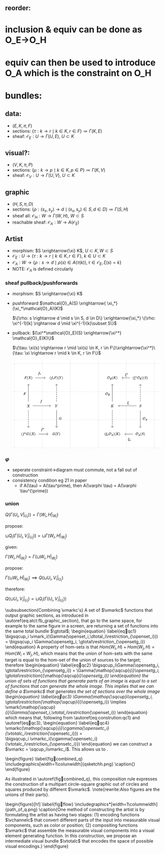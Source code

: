 ## reorder:
# inclusion & equiv can be done as O_E->O_H 
# equiv can then be used to introduce O_A which is the constraint on O_H
# bundles: 
## data: 
* $(E, K, \pi, F)$
* sections: $\{\tau: k \rightarrow r \mid k \in K, r \in F\} \coloneqq \Gamma(K, E)$
* sheaf: $\mathcal{O}_E: U \rightarrow \Gamma(U, E)$, $U \subset K$

## visual?:
* $(V, K, \pi, P)$
* sections: $\{\mu: k \rightarrow p \mid k \in K, p \in P\} \coloneqq \Gamma(K, V)$
* sheaf: $\mathcal{O}_V: U \rightarrow \Gamma(U, V)$, $U \subset K$

## graphic
* $(H, S, \pi, D)$
* sections: $\{\rho: (s_x, s_y) \rightarrow d \mid (s_x, s_y) \in S, d \in D\} \coloneqq \Gamma(S, H)$
* sheaf all: $\mathcal{O}_H: W \rightarrow \Gamma(W, H)$, $W \subset S$
* reachable sheaf: $\mathcal{O}_A: W \rightarrow A(\mathcal{O}_E)$


## Artist

* morphism: $S \xrightarrow{\xi} K$, $U \subset K, W \subset S$
* $\mathcal{O}_E: U \rightarrow \{\tau: k \rightarrow r \mid k \in K, r \in F\}$, $k \in U \subset K$
* $\mathcal{O}_A: W \rightarrow \{\rho: s \rightarrow d \mid \rho(s) \in A(\tau(k)), \tau \in \mathcal{O}_E, \xi(s)=k\}$
* NOTE: $\mathcal{O}_{A}$ is defined circularly

### sheaf pullback/pushforwards
* morphism: $S \xrightarrow{\xi} K$
* pushforward $\mathcal{O}_A(S) \xrightarrow{ \xi_*} (\xi_*\mathcal{O}_A)(K)$
  
    $\{\rho: s \rightarrow d \mid s \in S, d \in D\} \xrightarrow{\xi_*} \{\rho: \xi^{-1}[k] \rightarrow d \mid \xi^{-1}(k)\subset S\}$  

* pullback: $(\xi^*\mathcal{O}_E)(S) \xrightarrow{\xi^*} \mathcal{O}_E(K)\}$
  
    $\{\tau: \xi(s) \rightarrow r \mid \xi(s) \in K, r \in F\}\xrightarrow{\xi^*}\{\tau: \xi \rightarrow r \mid k \in K, r \in F\}$

    ![](figures/pushpull.png)

### $\varphi$
- seperate constraint->diagram must commute, not a fall out of construction
- consistency condition eg 21 in paper
  - if A(\tau) = A(\tau^prime), then A(\varphi \tau) = A(\varphi \tau^{\prime})

### union
$Q(\Gamma(U_i, V|_{U_i})) = \Gamma(W_i, H|_{W_i})$

propose:

$\sqcup Q_i(\Gamma(U_i, V_i|_{U_i})) = \sqcup \Gamma(W_i, H|_{W_i})$

given:

$\Gamma(W_i, H|_{W_i}) = \Gamma(\sqcup W_i, H|_{W_i})$

propose:

$\Gamma(\sqcup W_i, H|_{W_i}) \implies Q(\sqcup U_i, V_i|_{U_i})$

therefore:

$Q(\sqcup U_i, V_i|_{U_i}) = \sqcup Q_i(\Gamma(U_i, V_i|_{U_i}))$

\subsubsection{Combining \vmarkc's}
A set of $\vmarkc$ functions that output graphic sections, as introduced in \autoref{eq:atct:fb_graphic_section}, that go to the same space, for example to the same figure in a screen, are returning a set of functions into the same total bundle $\gtotal$;
\begin{equation}
  \label{eq:construction:qc1}
  \bigsqcup_i \vmark_i(\Gamma(\openset_i,\dtotal_i\restriction_{\openset_i})) = \bigsqcup_i \Gamma(\opensetg_i, \gtotal\restriction_{\opensetg_i})
\end{equation}
A property of hom-sets is that $Hom(W_i,H) + Hom(W_j,H) = Hom(W_i+W_j,H)$, which means that the union of hom-sets with the same target is equal to the hom-set of the union of sources to the target; therefore
\begin{equation}
  \label{eq:construction:qc2}
  \bigsqcup_i\Gamma(\opensetg_i, \gtotal\restriction_{\opensetg_i}) = \Gamma(\mathop{\sqcup}_{i}\opensetg_i, \gtotal\restriction_{{\mathop{\sqcup}_i}\opensetg_i})
\end{equation}
the union of sets of functions that generate parts of an image is equal to a set of functions that can generate the whole image. This implies that we can define a $\vmarkc$ that generates the set of sections over the whole image 
\begin{equation}
  \label{eq:construction:qc3}
\Gamma(\mathop{\sqcup}_i\opensetg_i, \gtotal\restriction_{\mathop{\sqcup}_{i}\opensetg_i}) \implies \vmark(\mathop{\sqcup}_{i}\Gamma(\openset_i,\vtotal_i\restriction_{\openset_i}) 
\end{equation}
which means that, following from \autoref{eq:constrution:qc1} and \autoref{eq:construction:qc3},
\begin{equation}
  \label{eq:construction:qc4}
  \vmarkc(\mathop{\sqcup}_{i}\cgamma{\opensetc_i}{\vtotalc_i\restriction_{\opensetc_i}}) =   
  \bigsqcup_i \vmarkc_i(\cgamma{\opensetc_i}{\vtotalc_i\restriction_{\opensetc_i}})
\end{equation}
we can construct a $\vmarkc = \sqcup_i\vmarkc_i$. This allows us to . 

\begin{figure}
  \label{fig:construction:combined_q}
  \includegraphics[width=1\colunwidth]{qsketchh.png}
  \caption{}
\end{figure}

As illustrated in \autoref{fig:construction:combined_q}, this composition rule expresses the construction of a multipart circle-square graphic out of circles and squares produced by different $\vmarkc$. \note{rewrite:Also figures are the unions of their parts}.

\begin{figure}[h!]
  \label{fig:construction:flow}
  \includegraphics*[width=1\columnwidth]{path_of_q.png}
  \caption{One method of constructing the artist is by formulating the artist as having two stages: (1) encoding functions $\vchannelc$ that convert different parts of the input into measurable visual components, such as color or position; (2) compositing functions $\vmarkc$ that assemble the measurable visual components into a visual element generating function. In this construction, we propose an intermediate visual bundle $\vtotalc$ that encodes the space of possible visual encodings.}
\end{figure}
